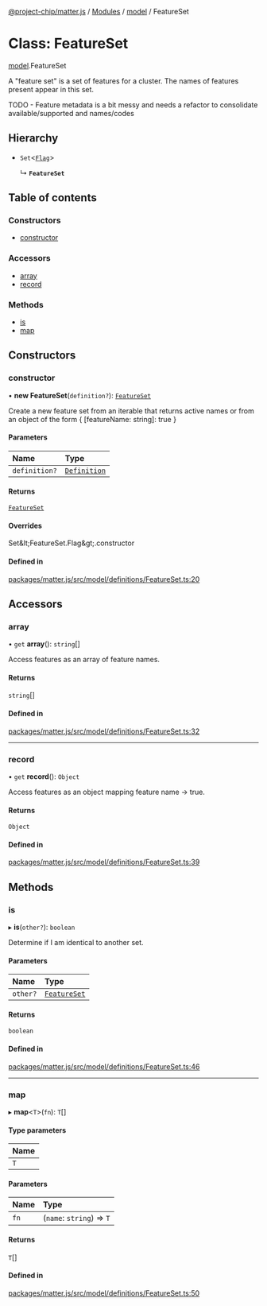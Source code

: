 [@project-chip/matter.js](../README.md) / [Modules](../modules.md) / [model](../modules/model.md) / FeatureSet

# Class: FeatureSet

[model](../modules/model.md).FeatureSet

A "feature set" is a set of features for a cluster.  The names of features present appear in this set.

TODO - Feature metadata is a bit messy and needs a refactor to consolidate available/supported and names/codes

## Hierarchy

- `Set`\<[`Flag`](../modules/model.FeatureSet.md#flag)\>

  ↳ **`FeatureSet`**

## Table of contents

### Constructors

- [constructor](model.FeatureSet-1.md#constructor)

### Accessors

- [array](model.FeatureSet-1.md#array)
- [record](model.FeatureSet-1.md#record)

### Methods

- [is](model.FeatureSet-1.md#is)
- [map](model.FeatureSet-1.md#map)

## Constructors

### constructor

• **new FeatureSet**(`definition?`): [`FeatureSet`](model.FeatureSet-1.md)

Create a new feature set from an iterable that returns active names or from an object of the form { [featureName:
string]: true }

#### Parameters

| Name | Type |
| :------ | :------ |
| `definition?` | [`Definition`](../modules/model.FeatureSet.md#definition) |

#### Returns

[`FeatureSet`](model.FeatureSet-1.md)

#### Overrides

Set\&lt;FeatureSet.Flag\&gt;.constructor

#### Defined in

[packages/matter.js/src/model/definitions/FeatureSet.ts:20](https://github.com/project-chip/matter.js/blob/904d0c9b952b91f28a21803759c5e5c66ee4d272/packages/matter.js/src/model/definitions/FeatureSet.ts#L20)

## Accessors

### array

• `get` **array**(): `string`[]

Access features as an array of feature names.

#### Returns

`string`[]

#### Defined in

[packages/matter.js/src/model/definitions/FeatureSet.ts:32](https://github.com/project-chip/matter.js/blob/904d0c9b952b91f28a21803759c5e5c66ee4d272/packages/matter.js/src/model/definitions/FeatureSet.ts#L32)

___

### record

• `get` **record**(): `Object`

Access features as an object mapping feature name -> true.

#### Returns

`Object`

#### Defined in

[packages/matter.js/src/model/definitions/FeatureSet.ts:39](https://github.com/project-chip/matter.js/blob/904d0c9b952b91f28a21803759c5e5c66ee4d272/packages/matter.js/src/model/definitions/FeatureSet.ts#L39)

## Methods

### is

▸ **is**(`other?`): `boolean`

Determine if I am identical to another set.

#### Parameters

| Name | Type |
| :------ | :------ |
| `other?` | [`FeatureSet`](model.FeatureSet-1.md) |

#### Returns

`boolean`

#### Defined in

[packages/matter.js/src/model/definitions/FeatureSet.ts:46](https://github.com/project-chip/matter.js/blob/904d0c9b952b91f28a21803759c5e5c66ee4d272/packages/matter.js/src/model/definitions/FeatureSet.ts#L46)

___

### map

▸ **map**\<`T`\>(`fn`): `T`[]

#### Type parameters

| Name |
| :------ |
| `T` |

#### Parameters

| Name | Type |
| :------ | :------ |
| `fn` | (`name`: `string`) => `T` |

#### Returns

`T`[]

#### Defined in

[packages/matter.js/src/model/definitions/FeatureSet.ts:50](https://github.com/project-chip/matter.js/blob/904d0c9b952b91f28a21803759c5e5c66ee4d272/packages/matter.js/src/model/definitions/FeatureSet.ts#L50)
